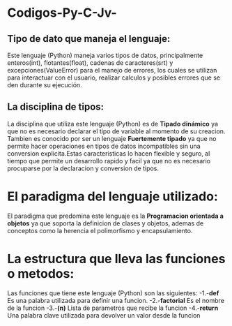 # Codigos-Py-C-Jv-
## Tipo de dato que maneja el lenguaje:

Este lenguaje (Python) maneja varios tipos de datos, principalmente enteros(int), flotantes(float), cadenas de caracteres(srt) y excepciones(ValueError) para el manejo de errores, los cuales se utilizan para interactuar con el usuario, realizar calculos y posibles errores que se den durante su ejecución.

## La disciplina de tipos:
La disciplina que utiliza este lenguaje (Python) es de __Tipado dinámico__ ya que no es necesario declarar el tipo de variable al momento de su creacion.
Tambien es conocido por ser un lenguaje __Fuertemente tipado__ ya que no permite hacer operaciones en tipos de datos incompatibles sin una conversion explicita.Estas caracteristicas lo hacen flexible y seguro, al tiempo que permite un desarrollo rapido y facil ya que no es necesario procuparse por la declaracion y conversion de tipos.

# El paradigma del lenguaje utilizado:
El paradigma que predomina este lenguaje es la __Programacion orientada a objetos__ ya que soporta la definicion de clases y objetos, ademas de conceptos como la herencia el polimorfismo y encapsulamiento.

# La estructura que lleva las funciones o metodos:
Las funciones que tiene este lenguaje (Python) son las siguientes:
-1.-__def__ Es una palabra utilizada para definir una funcion.
-2.-__factorial__ Es el nombre de la funcion
-3.-__(n)__ Lista de parametros que recibe la funcion 
-4.-__return__ Una palabra clave utilizada para devolver un valor desde la funcion
